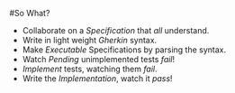 #So What?

<ul>
	<li class="fragment highlight-blue">Collaborate on a <em>Specification</em> that <em>all</em> understand.</li>
	<li class="fragment highlight-blue">Write in light weight <em>Gherkin</em> syntax.</li>
	<li class="fragment highlight-blue">Make <em>Executable</em> Specifications by parsing the syntax.</li>
	<li class="fragment highlight-blue">Watch <em>Pending</em> unimplemented tests <em>fail</em>!</li>
	<li class="fragment highlight-blue"><em>Implement</em> tests, watching them <em>fail</em>.</li>
 	<li class="fragment highlight-blue">Write the <em>Implementation</em>, watch it <em>pass</em>!</li>
</ul>